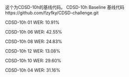 这个为CDSD-10h的基线代码。
CDSD-10h Baseline
基线代码https://github.com/fzyfky/CDSD-challenge.git

CDSD-10h  01 WER: 10.91%
 
CDSD-10h  06 WER: 42.55%

CDSD-10h  08 WER: 24.83%
 
CDSD-10h  12 WER: 13.08%
 
CDSD-10h  10 WER: 29.60%
 
CDSD-10h  04 WER: 31.16%
 
